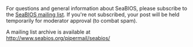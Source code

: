For questions and general information about SeaBIOS, please subscribe
to the [SeaBIOS mailing
list](http://www.seabios.org/mailman/listinfo/seabios). If you're not
subscribed, your post will be held temporarily for moderator approval
(to combat spam).

A mailing list archive is available at
<http://www.seabios.org/pipermail/seabios/>

